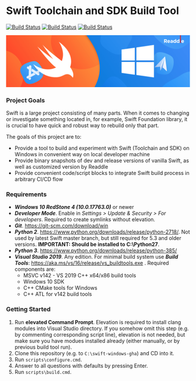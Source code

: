 # Swift Toolchain and SDK Build Tool
[![Build Status](https://github.com/readdle/swift-windows-gha/workflows/swift-master/badge.svg)](https://github.com/readdle/swift-windows-gha/actions?query=workflow%3Aswift-master) [![Build Status](https://github.com/readdle/swift-windows-gha/workflows/swift-5.3/badge.svg)](https://github.com/readdle/swift-windows-gha/actions?query=workflow%3Aswift-5.3) [![Build Status](https://github.com/readdle/swift-windows-gha/workflows/swift-build-script/badge.svg)](https://github.com/readdle/swift-windows-gha/actionshttps://github.com/readdle/swift-windows-gha/actions?query=workflow%3Aswift-build-script)

![Swift on Windows](doc/img/swift-windows-cover.png)
### Project Goals
Swift is a large project consisting of many parts. When it comes to changing or investigate something located in, for example, Swift Foundation library, it is crucial to have quick and robust way to rebuild only that part.

The goals of this project are to:
- Provide a tool to build and experiment with Swift (Toolchain and SDK) on Windows in convenient way on local developer machine
- Provide binary snapshots of dev and release versions of vanilla Swift, as well as customized version by Readdle
- Provide convenient code/script blocks to integrate Swift build process in arbitrary CI/CD flow

### Requirements
- **_Windows 10 RedStone 4 (10.0.17763.0)_** or newer
- **_Developer Mode_**. Enable in _Settings > Update & Security > For developers_. Required to create symlinks without elevation.
- **_Git_**. https://git-scm.com/download/win 
- **_Python 2_**. https://www.python.org/downloads/release/python-2718/. Not used by latest Swift master branch, but still required for 5.3 and older versions. **IMPORTANT: Should be installed to C:\Python27**.
- **_Python 3_**. https://www.python.org/downloads/release/python-385/ 
- **_Visual Studio 2019_**. Any edition. For minimal build system use **_Build Tools_**: https://aka.ms/vs/16/release/vs_buildtools.exe . Required components are:
  - MSVC v142 - VS 2019 C++ x64/x86 build tools
  - Windows 10 SDK
  - C++ CMake tools for Windows
  - C++ ATL for v142 build tools

### Getting Started
1. Run **elevated Command Prompt**. Elevation is required to install clang modules into Visual Studio directory. If you somehow omit this step (e.g. by commenting corresponding script line), elevation is not needed, but make sure you have modues installed already (either manually, or by previous build tool run).
2. Clone this repository (e.g. to `C:\swift-windows-gha`) and CD into it.
3. Run `scripts\configure.cmd`.
4. Answer to all questions with defaults by pressing Enter.
5. Run `scripts\build.cmd`.
